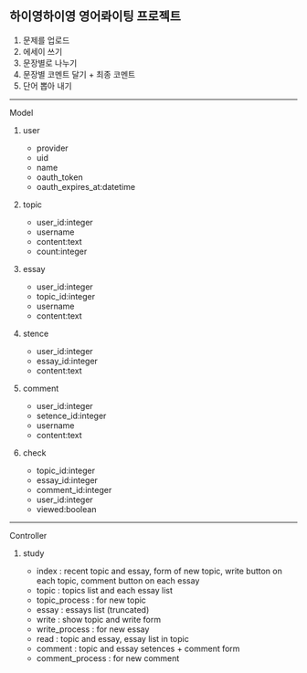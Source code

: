 하이영하이영 영어롸이팅 프로젝트
-----

1. 문제를 업로드
2. 에세이 쓰기
3. 문장별로 나누기
4. 문장별 코멘트 달기 + 최종 코멘트
5. 단어 뽑아 내기

-----
Model

1. user

	- provider
	- uid
	- name
	- oauth_token
	- oauth_expires_at:datetime
	
2. topic

	- user_id:integer
	- username
	- content:text
	- count:integer

3. essay

	- user_id:integer
	- topic_id:integer
	- username
	- content:text
	
4. stence

	- user_id:integer
	- essay_id:integer
	- content:text
	
5. comment

	- user_id:integer
	- setence_id:integer
	- username
	- content:text
	
6. check

	- topic_id:integer
	- essay_id:integer
	- comment_id:integer
	- user_id:integer
	- viewed:boolean
	
	
-----
Controller

1. study

	- index : recent topic and essay, form of new topic, write button on each topic, comment button on each essay
	- topic : topics list and each essay list
	- topic_process : for new topic
	- essay : essays list (truncated)
	- write : show topic and write form
	- write_process : for new essay
	- read : topic and essay, essay list in topic
	- comment : topic and essay setences + comment form
	- comment_process : for new comment
	